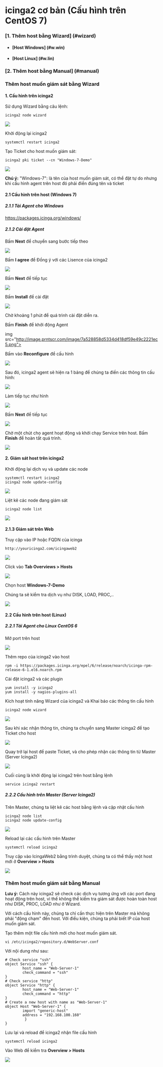# icinga2 cơ bản (Cấu hình trên CentOS 7)

### [1. Thêm host bằng Wizard] (#wizard)

- #### [Host Windows] (#w.win) 

- #### [Host Linux] (#w.lin)

### [2. Thêm host bằng Manual] (#manual)

<a name="wizard"></a>
### Thêm host muốn giám sát bằng Wizard
<a name="create-ticket"><a/>
#### 1. Cấu hình trên icinga2

Sử dụng Wizard bằng câu lệnh:

```
icinga2 node wizard
```
<img src="http://image.prntscr.com/image/d40e8e726db9435e85c6a9ffed4d9ac3.png">

Khởi động lại icinga2

```
systemctl restart icinga2
```
<a name="create-ticket"><a/>
Tạo Ticket cho host muốn giám sát:

```
icinga2 pki ticket --cn "Windows-7-Demo"
```

<img src="http://image.prntscr.com/image/1f5d3b2b69314194b682c6705a247908.png">


**Chú ý:** "Windows-7": là tên của host muốn giám sát, có thể đặt tự do nhưng khi cấu hình agent trên host đó phải điền đúng tên và ticket
<a name="w.win"></a>
#### 2.1 Cấu hình trên host (Windows 7)

##### 2.1.1 Tải Agent cho Windows

https://packages.icinga.org/windows/

##### 2.1.2 Cài đặt Agent

Bấm **Next** để chuyển sang bước tiếp theo

<img src="http://image.prntscr.com/image/d1b7bd5cd5a84683bf1c1fc09631cf08.png">

Bấm **I agree** để Đồng ý với các Lisence của icinga2

<img src="http://image.prntscr.com/image/510e0f572d25414cb00c3eceeb4ccfa0.png">

Bấm **Next** để tiếp tục

<img src="http://image.prntscr.com/image/510e0f572d25414cb00c3eceeb4ccfa0.png">

Bấm **Install** để cài đặt

<img src="http://image.prntscr.com/image/54917a17aa534da3a4df14e2eddfc3d7.png">

Chờ khoảng 1 phút để quá trình cài đặt diễn ra.

Bấm **Finish** để khởi động Agent

img src="http://image.prntscr.com/image/7a528858d5334d418df59e49c2221ec5.png">

Bấm vào **Reconfigure** để cấu hình

<img src="http://image.prntscr.com/image/24305faaada647468d6e58e7a8610f35.png">

Sau đó, icinga2 agent sẽ hiện ra 1 bảng để chúng ta điền các thông tin cấu hình:

<img src="http://image.prntscr.com/image/a45ccf561f3c49eb8ae4c5e5c9f606e5.png">

Làm tiếp tục như hình

<img src="http://image.prntscr.com/image/cd3e800aaa004d82be451d3130e50e77.png">

Bấm **Next** để tiếp tục

<img src="http://image.prntscr.com/image/edf9844830e04758bf872a4e6d565093.png">

Chờ một chút cho agent hoạt động và khởi chạy Service trên host. Bấm **Finish** để hoàn tất quá trình.

<img src="http://image.prntscr.com/image/e8b8215c79bb4e4a946caf95926c4d31.png">

#### 2. Giám sát host trên icinga2

Khởi động lại dịch vụ và update các node

```
systemctl restart icinga2
icinga2 node update-config
```
<img src="http://image.prntscr.com/image/ae04725c908644e09c99ccb0516c866c.png">

Liệt kê các node đang giám sát

```
icinga2 node list
```

<img src="http://image.prntscr.com/image/c787f0da70324d45a14112bc6356c8a3.png">

#### 2.1.3 Giám sát trên Web

Truy cập vào IP hoặc FQDN của icinga

`http://youricinga2.com/icingaweb2`

<img src="http://image.prntscr.com/image/ff41b50d159b4da780ed1166a4cb3ff4.png">

Click vào **Tab Overviews > Hosts**

<img src="http://image.prntscr.com/image/e33913525d3c4340b255399d8ac1c4ff.png">

Chọn host **Windows-7-Demo**

Chúng ta sẽ kiểm tra dịch vụ như DISK, LOAD, PROC,..

<img src="http://image.prntscr.com/image/0f479276da6c4d70ae4cb119cefcff1c.png">

<a name="w.lin"></a>
#### 2.2 Cấu hình trên host (Linux)

##### 2.2.1 Tải Agent cho Linux CentOS 6

Mở port trên host

<img src="http://image.prntscr.com/image/705beb9389734f4ba22498945da04f41.png" />

Thêm repo của icinga2 vào host

```
rpm -i https://packages.icinga.org/epel/6/release/noarch/icinga-rpm-release-6-1.el6.noarch.rpm
```

Cài đặt icinga2 và các plugin

```
yum install -y icinga2
yum install -y nagios-plugins-all
```

Kích hoạt tính năng Wizard của icinga2 và Khai báo các thông tin cấu hình

```
icinga2 node wizard
```

<img src="http://image.prntscr.com/image/ad33363ea26441efa2e644a736147191.png" />

Sau khi xác nhận thông tin, chúng ta chuyển sang Master icinga2 để tạo Ticket cho host

<img src="http://image.prntscr.com/image/99ba2718920245d3940690c1af19e473.png" />

Quay trở lại host để paste Ticket, và cho phép nhận các thông tin từ Master (Server Icinga2)

<img src="http://image.prntscr.com/image/d692a934fcc1429380cfe84cc2ba08ab.png" />

Cuối cùng là khởi động lại icinga2 trên host bằng lệnh

```
service icinga2 restart
```

##### 2.2.2 Cấu hình trên Master (Server Icinga2)


Trên Master, chúng ta liệt kê các host bằng lệnh và cập nhật cấu hình

```
icinga2 node list
icinga2 node update-config
```

<img src="http://image.prntscr.com/image/f08408239aa94e15aee38583c8f47056.png" >

Reload lại các cấu hình trên Master

```
systemctl reload icinga2
```

Truy cập vào IcingaWeb2 bằng trình duyệt, chúng ta có thể thấy một host mới ở **Overview > Hosts**

<img src="http://image.prntscr.com/image/476e897cda394422b16901314c7c24bc.png"/>

<a name="manual"></a>
### Thêm host muốn giám sát bằng Manual

**Lưu ý:** Cách này icinga2 sẽ check các dịch vụ tương ứng với các port đang hoạt động trên host, vì thế không thể kiểm tra giám sát được hoàn toàn host như DISK, PROC, LOAD như ở Wizard.

Với cách cấu hình này, chúng ta chỉ cần thực hiện trên Master mà không phải "động chạm" đến host. Với điều kiện, chúng ta phải biết IP của host muốn giám sát.

Tạo thêm một file cấu hình mới cho host muốn giám sát.

```
vi /etc/icinga2/repository.d/WebServer.conf
```

Với nội dung như sau:

```
# Check service "ssh"
object Service "ssh" {
        host_name = "Web-Server-1"
        check_command = "ssh"
}
# Check service "http"
object Service "http" {
        host_name = "Web-Server-1"
        check_command = "http"
}
# Create a new host with name as "Web-Server-1"
object Host "Web-Server-1" {
        import "generic-host"
		address = "192.168.100.160"
         }
}
```

Lưu lại và reload để icinga2 nhận file cấu hình

```
systemctl reload icinga2
```

Vào Web để kiểm tra **Overview > Hosts**

<img src="http://image.prntscr.com/image/c5b1123c43814491bd808522f746c1f8.png" />



